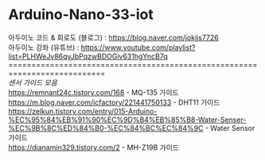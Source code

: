# Arduino-Nano-33-iot

아두이노 코드 & 회로도 (블로그) : https://blog.naver.com/jokjjs7726 <br/>
아두이노 강좌 (유튜브) : https://www.youtube.com/playlist?list=PLHWeJv86qvJbPqzwBDOGiv631hgYncB7q <br/>
===========================================================================<br/>
*센서 가이드 모음*<br/>
https://remnant24c.tistory.com/168 - MQ-135 가이드<br/>
https://m.blog.naver.com/icfactory/221441750133 - DHT11 가이드<br/>
https://zelkun.tistory.com/entry/015-Arduino-%EC%95%84%EB%91%90%EC%9D%B4%EB%85%B8-Water-Senser-%EC%9B%8C%ED%84%B0-%EC%84%BC%EC%84%9C - Water Sensor 가이드<br/>
https://dianamin329.tistory.com/2 - MH-Z19B 가이드
